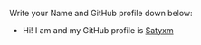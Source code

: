 Write your Name and GitHub profile down below:
- Hi! I am <Satyam Singh> and my GitHub profile is [Satyxm](https://github.com/Satyxm)
